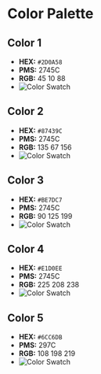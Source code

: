 # Color Palette

## Color 1
- **HEX:** `#2D0A58`
- **PMS:** 2745C
- **RGB:** 45 10 88
- ![Color Swatch](https://via.placeholder.com/100x100/2D0A58/FFFFFF?text=+)

## Color 2
- **HEX:** `#87439C`
- **PMS:** 2745C
- **RGB:** 135 67 156
- ![Color Swatch](https://via.placeholder.com/100x100/87439C/FFFFFF?text=+)

## Color 3
- **HEX:** `#BE7DC7`
- **PMS:** 2745C
- **RGB:** 90 125 199
- ![Color Swatch](https://via.placeholder.com/100x100/BE7DC7/FFFFFF?text=+)

## Color 4
- **HEX:** `#E1D0EE`
- **PMS:** 2745C
- **RGB:** 225 208 238
- ![Color Swatch](https://via.placeholder.com/100x100/E1D0EE/FFFFFF?text=+)

## Color 5
- **HEX:** `#6CC6DB`
- **PMS:** 297C
- **RGB:** 108 198 219
- ![Color Swatch](https://via.placeholder.com/100x100/6CC6DB/FFFFFF?text=+)
